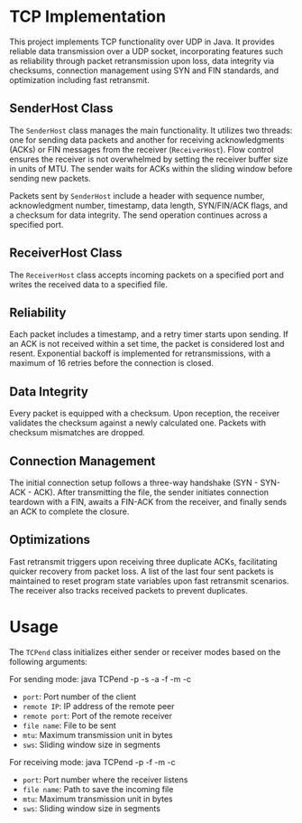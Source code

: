 # TCP Implementation

This project implements TCP functionality over UDP in Java. It provides reliable data transmission over a UDP socket, incorporating features such as reliability through packet retransmission upon loss, data integrity via checksums, connection management using SYN and FIN standards, and optimization including fast retransmit.

## SenderHost Class

The `SenderHost` class manages the main functionality. It utilizes two threads: one for sending data packets and another for receiving acknowledgments (ACKs) or FIN messages from the receiver (`ReceiverHost`). Flow control ensures the receiver is not overwhelmed by setting the receiver buffer size in units of MTU. The sender waits for ACKs within the sliding window before sending new packets.

Packets sent by `SenderHost` include a header with sequence number, acknowledgment number, timestamp, data length, SYN/FIN/ACK flags, and a checksum for data integrity. The send operation continues across a specified port.

## ReceiverHost Class

The `ReceiverHost` class accepts incoming packets on a specified port and writes the received data to a specified file.

## Reliability

Each packet includes a timestamp, and a retry timer starts upon sending. If an ACK is not received within a set time, the packet is considered lost and resent. Exponential backoff is implemented for retransmissions, with a maximum of 16 retries before the connection is closed.

## Data Integrity

Every packet is equipped with a checksum. Upon reception, the receiver validates the checksum against a newly calculated one. Packets with checksum mismatches are dropped.

## Connection Management

The initial connection setup follows a three-way handshake (SYN - SYN-ACK - ACK). After transmitting the file, the sender initiates connection teardown with a FIN, awaits a FIN-ACK from the receiver, and finally sends an ACK to complete the closure.

## Optimizations

Fast retransmit triggers upon receiving three duplicate ACKs, facilitating quicker recovery from packet loss. A list of the last four sent packets is maintained to reset program state variables upon fast retransmit scenarios. The receiver also tracks received packets to prevent duplicates.

# Usage

The `TCPend` class initializes either sender or receiver modes based on the following arguments:

For sending mode:
java TCPend -p <port> -s <remote IP> -a <remote port> -f <file name> -m <mtu> -c <sws>
- `port`: Port number of the client
- `remote IP`: IP address of the remote peer
- `remote port`: Port of the remote receiver
- `file name`: File to be sent
- `mtu`: Maximum transmission unit in bytes
- `sws`: Sliding window size in segments

For receiving mode:
java TCPend -p <port> -f <file name> -m <mtu> -c <sws>
- `port`: Port number where the receiver listens
- `file name`: Path to save the incoming file
- `mtu`: Maximum transmission unit in bytes
- `sws`: Sliding window size in segments
